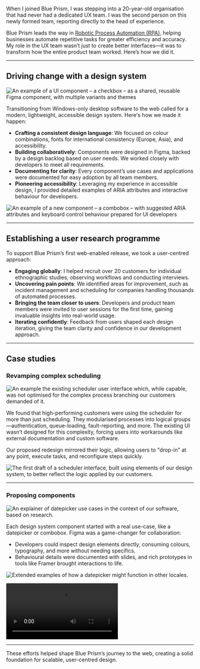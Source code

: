 When I joined Blue Prism, I was stepping into a 20-year-old organisation that had never had a dedicated UX team. I was the second person on this newly formed team, reporting directly to the head of experience.

Blue Prism leads the way in [Robotic Process Automation (RPA)](https://en.wikipedia.org/wiki/Robotic_process_automation), helping businesses automate repetitive tasks for greater efficiency and accuracy. My role in the UX team wasn’t just to create better interfaces—it was to transform how the entire product team worked. Here’s how we did it.

---

## Driving change with a design system

![An example of a UI component – a checkbox – as a shared, reusable Figma component, with multiple variants and themes](blueprism_3.jpg)

Transitioning from Windows-only desktop software to the web called for a modern, lightweight, accessible design system. Here's how we made it happen:

- **Crafting a consistent design language**: We focused on colour combinations, fonts for international consistency (Europe, Asia), and accessibility.
- **Building collaboratively**: Components were designed in Figma, backed by a design backlog based on user needs. We worked closely with developers to meet all requirements.
- **Documenting for clarity**: Every component’s use cases and applications were documented for easy adoption by all team members.
- **Pioneering accessibility**: Leveraging my experience in accessible design, I provided detailed examples of ARIA attributes and interactive behaviour for developers.

![An example of a new component – a combobox – with suggested ARIA attributes and keyboard control behaviour prepared for UI developers](blueprism_4.jpg)

---

## Establishing a user research programme

To support Blue Prism’s first web-enabled release, we took a user-centred approach:

- **Engaging globally**: I helped recruit over 20 customers for individual ethnographic studies, observing workflows and conducting interviews.
- **Uncovering pain points**: We identified areas for improvement, such as incident management and scheduling for companies handling thousands of automated processes.
- **Bringing the team closer to users**: Developers and product team members were invited to user sessions for the first time, gaining invaluable insights into real-world usage.
- **Iterating confidently**: Feedback from users shaped each design iteration, giving the team clarity and confidence in our development approach.

---

## Case studies

### Revamping complex scheduling

![An example the existing scheduler user interface which, while capable, was not optimised for the complex process branching our customers demanded of it.](blueprism_5.jpg)

We found that high-performing customers were using the scheduler for more than just scheduling. They modularised processes into logical groups—authentication, queue-loading, fault-reporting, and more. The existing UI wasn’t designed for this complexity, forcing users into workarounds like external documentation and custom software.

Our proposed redesign mirrored their logic, allowing users to "drop-in" at any point, execute tasks, and reconfigure steps quickly.

![The first draft of a scheduler interface, built using elements of our design system, to better reflect the logic applied by our customers.](blueprism_6.jpg)

---

### Proposing components

![An explainer of datepicker use cases in the context of our software, based on research.](blueprism_2.jpg)

Each design system component started with a real use-case, like a datepicker or combobox. Figma was a game-changer for collaboration:

- Developers could inspect design elements directly, consuming colours, typography, and more without needing specifics.
- Behavioural details were documented with slides, and rich prototypes in tools like Framer brought interactions to life.

![Extended examples of how a datepicker might function in other locales.](blueprism_1.jpg)

<video src="/blueprism.webm"></video>

---

These efforts helped shape Blue Prism’s journey to the web, creating a solid foundation for scalable, user-centred design.